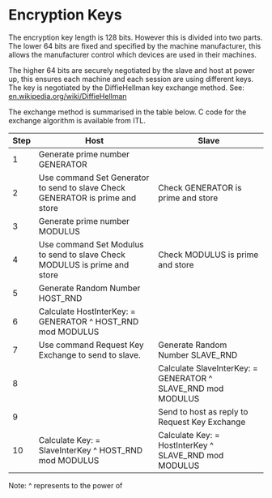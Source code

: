 # Encryption Keys

The encryption key length is 128 bits. However this is divided into two parts. The lower 64 bits are fixed and
specified by the machine manufacturer, this allows the manufacturer control which devices are used in their machines.

The higher 64 bits are securely negotiated by the slave and host at power up, this ensures each machine and
each session are using different keys. The key is negotiated by the Diffie­Hellman key exchange method.
See: [en.wikipedia.org/wiki/Diffie­Hellman](https://en.wikipedia.org/wiki/Diffie%E2%80%93Hellman_key_exchange)

The exchange method is summarised in the table below. C code for the exchange algorithm is available from
ITL.

| Step | Host | Slave |
| ---- | ---- | ----- |
| 1 | Generate prime number GENERATOR | |
| 2 | Use command Set Generator to send to slave Check GENERATOR is prime and store | Check GENERATOR is prime and store |
| 3 | Generate prime number MODULUS| 
| 4 | Use command Set Modulus to send to slave Check MODULUS is prime and store | Check MODULUS is prime and store |
| 5 | Generate Random Number HOST_RND | |
| 6 | Calculate HostInterKey: = GENERATOR ^ HOST_RND mod MODULUS | |
| 7 | Use command Request Key Exchange to send to slave. | Generate Random Number SLAVE_RND |
| 8 | | Calculate SlaveInterKey: = GENERATOR ^ SLAVE_RND mod MODULUS
| 9 | | Send to host as reply to Request Key Exchange |
| 10| Calculate Key: = SlaveInterKey ^ HOST_RND mod MODULUS | Calculate Key: = HostInterKey ^ SLAVE_RND mod MODULUS |

Note: ^ represents to the power of
